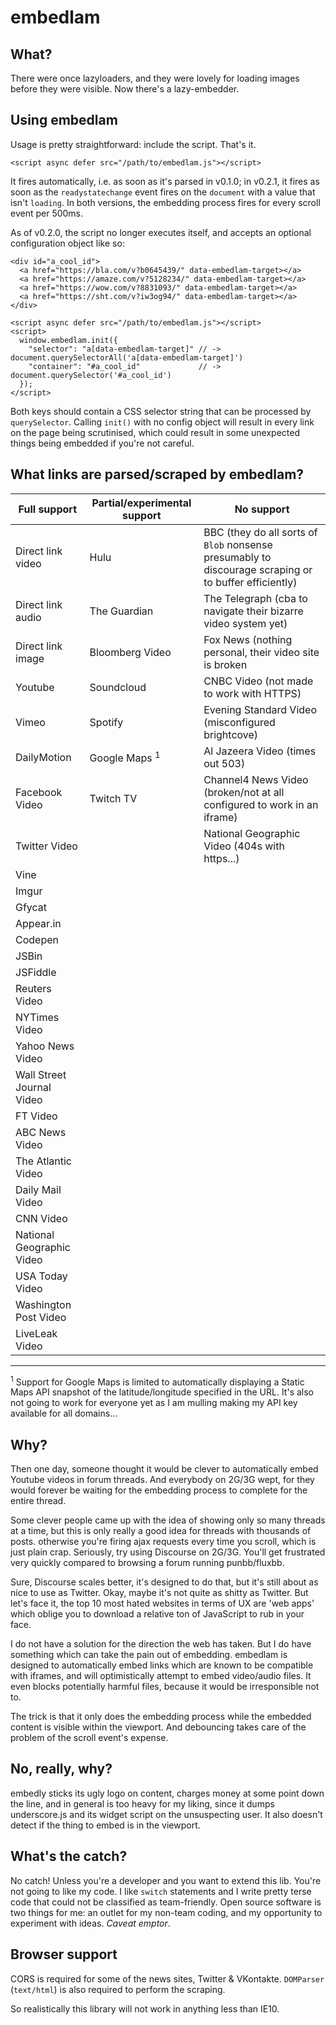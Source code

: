 # embedlam

## What?
There were once lazyloaders, and they were lovely for loading images before they were visible. Now there's a lazy-embedder.

## Using embedlam
Usage is pretty straightforward: include the script. That's it.

    <script async defer src="/path/to/embedlam.js"></script>

It fires automatically, i.e. as soon as it's parsed in v0.1.0; in v0.2.1, it fires as soon as the `readystatechange` event fires on the `document` with a value that isn't `loading`. In both versions, the embedding process fires for every scroll event per 500ms.

As of v0.2.0, the script no longer executes itself, and accepts an optional configuration object like so:

    <div id="a_cool_id">
      <a href="https://bla.com/v?b0645439/" data-embedlam-target></a>
      <a href="https://amaze.com/v?5128234/" data-embedlam-target></a>
      <a href="https://wow.com/v?8831093/" data-embedlam-target></a>
      <a href="https://sht.com/v?iw3og94/" data-embedlam-target></a>
    </div>
    
    <script async defer src="/path/to/embedlam.js"></script>
    <script>
      window.embedlam.init({
        "selector": "a[data-embedlam-target]" // -> document.querySelectorAll('a[data-embedlam-target]')
        "container": "#a_cool_id"             // -> document.querySelector('#a_cool_id')
      });
    </script>

Both keys should contain a CSS selector string that can be processed by `querySelector`. Calling `init()` with no config object will result in every link on the page being scrutinised, which could result in some unexpected things being embedded if you're not careful.

## What links are parsed/scraped by embedlam?

Full support | Partial/experimental support | No support |
|------------|------------------------------|------------|
| Direct link video | Hulu | BBC (they do all sorts of `Blob` nonsense presumably to discourage scraping or to buffer efficiently) |
| Direct link audio | The Guardian | The Telegraph (cba to navigate their bizarre video system yet) |
| Direct link image | Bloomberg Video | Fox News (nothing personal, their video site is broken |
| Youtube | Soundcloud | CNBC Video (not made to work with HTTPS) |
| Vimeo | Spotify | Evening Standard Video (misconfigured brightcove) |
| DailyMotion | Google Maps <sup>1</sup> | Al Jazeera Video (times out 503) |
| Facebook Video | Twitch TV | Channel4 News Video (broken/not at all configured to work in an iframe) |
| Twitter Video | | National Geographic Video (404s with https...) |
| Vine | | |
| Imgur | | |
| Gfycat | | |
| Appear.in | | |
| Codepen | | |
| JSBin | | |
| JSFiddle | | |
| Reuters Video | | |
| NYTimes Video | | |
| Yahoo News Video | | |
| Wall Street Journal Video | | |
| FT Video | | |
| ABC News Video | | |
| The Atlantic Video | | |
| Daily Mail Video | | |
| CNN Video | | |
| National Geographic Video | | |
| USA Today Video | | |
| Washington Post Video | | |
| LiveLeak Video | | |

-------

<sup>1</sup> Support for Google Maps is limited to automatically displaying a Static Maps API snapshot of the latitude/longitude specified in the URL. It's also not going to work for everyone yet as I am mulling making my API key available for all domains...

## Why?
Then one day, someone thought it would be clever to automatically embed Youtube videos in forum threads. And everybody on 2G/3G wept, for they would forever be waiting for the embedding process to complete for the entire thread.

Some clever people came up with the idea of showing only so many threads at a time, but this is only really a good idea for threads with thousands of posts. otherwise you're firing ajax requests every time you scroll, which is just plain crap. Seriously, try using Discourse on 2G/3G. You'll get frustrated very quickly compared to browsing a forum running punbb/fluxbb.

Sure, Discourse scales better, it's designed to do that, but it's still about as nice to use as Twitter. Okay, maybe it's not quite as shitty as Twitter. But let's face it, the top 10 most hated websites in terms of UX are 'web apps' which oblige you to download a relative ton of JavaScript to rub in your face.

I do not have a solution for the direction the web has taken. But I do have something which can take the pain out of embedding. embedlam is designed to automatically embed links which are known to be compatible with iframes, and will optimistically attempt to embed video/audio files. It even blocks potentially harmful files, because it would be irresponsible not to.

The trick is that it only does the embedding process while the embedded content is visible within the viewport. And debouncing takes care of the problem of the scroll event's expense.

## No, really, why?
embedly sticks its ugly logo on content, charges money at some point down the line, and in general is too heavy for my liking, since it dumps underscore.js and its widget script on the unsuspecting user. It also doesn't detect if the thing to embed is in the viewport.  

## What's the catch? 
No catch! Unless you're a developer and you want to extend this lib. You're not going to like my code. I like `switch` statements and I write pretty terse code that could not be classified as team-friendly. Open source software is two things for me: an outlet for my non-team coding, and my opportunity to experiment with ideas. *Caveat emptor*.

## Browser support
CORS is required for some of the news sites, Twitter & VKontakte.
`DOMParser` (`text/html`) is also required to perform the scraping.

So realistically this library will not work in anything less than IE10.
